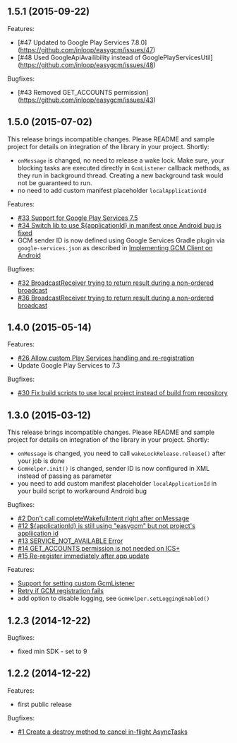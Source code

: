 ## 1.5.1 (2015-09-22)

Features:

  - [#47 Updated to Google Play Services 7.8.0] (https://github.com/inloop/easygcm/issues/47)
  - [#48 Used GoogleApiAvailibility instead of GooglePlayServicesUtil] (https://github.com/inloop/easygcm/issues/48)

Bugfixes:

  - [#43 Removed GET_ACCOUNTS permission] (https://github.com/inloop/easygcm/issues/43)

## 1.5.0 (2015-07-02)

This release brings incompatible changes. Please README and sample project for details on integration of the library in your project. Shortly:

  - `onMessage` is changed, no need to release a wake lock. Make sure, your blocking tasks are executed directly in `GcmListener` callback methods, as they run in background thread. Creating a new background task would not be guaranteed to run.
  - no need to add custom manifest placeholder `localApplicationId`

Features:

  - [#33 Support for Google Play Services 7.5](https://github.com/inloop/easygcm/issues/33)
  - [#34 Switch lib to use ${applicationId} in manifest once Android bug is fixed](https://github.com/inloop/easygcm/issues/34)
  - GCM sender ID is now defined using Google Services Gradle plugin via `google-services.json` as described in [Implementing GCM Client on Android ](https://developers.google.com/cloud-messaging/android/client)

Bugfixes:

  - [#32 BroadcastReceiver trying to return result during a non-ordered broadcast](https://github.com/inloop/easygcm/issues/32)
  - [#36 BroadcastReceiver trying to return result during a non-ordered broadcast](https://github.com/inloop/easygcm/issues/36)

## 1.4.0 (2015-05-14)

Features:

  - [#26  Allow custom Play Services handling and re-registration](https://github.com/inloop/easygcm/pull/26)
  - Update Google Play Services to 7.3
  
Bugfixes:

  - [#30 Fix build scripts to use local project instead of build from repository](https://github.com/inloop/easygcm/pull/30)
  
## 1.3.0 (2015-03-12)

This release brings incompatible changes. Please README and sample project for details on integration of the library in your project. Shortly:

  - `onMessage` is changed, you need to call `wakeLockRelease.release()` after your job is done
  - `GcmHelper.init()` is changed, sender ID is now configured in XML instead of passing as parameter
  - you need to add custom manifest placeholder `localApplicationId` in your build script to workaround Android bug

Bugfixes:

  - [#2 Don't call completeWakefulIntent right after onMessage](https://github.com/inloop/easygcm/issues/2)
  - [#12 ${applicationId} is still using "easygcm" but not project's appliication id](https://github.com/inloop/easygcm/issues/12)
  - [#13 SERVICE_NOT_AVAILABLE Error](https://github.com/inloop/easygcm/issues/13)
  - [#14 GET_ACCOUNTS permission is not needed on ICS+](https://github.com/inloop/easygcm/issues/14)
  - [#15 Re-register immediately after app update](https://github.com/inloop/easygcm/issues/15)

Features:

  - [Support for setting custom GcmListener](https://github.com/inloop/easygcm/pull/21)
  - [Retry if GCM registration fails](https://github.com/inloop/easygcm/pull/20)
  - add option to disable logging, see `GcmHelper.setLoggingEnabled()`

## 1.2.3 (2014-12-22)

Bugfixes:

  - fixed min SDK - set to 9

## 1.2.2 (2014-12-22)

Features:

  - first public release

Bugfixes:

  - [#1 Create a destroy method to cancel in-flight AsyncTasks](https://github.com/inloop/easygcm/issues/1)
